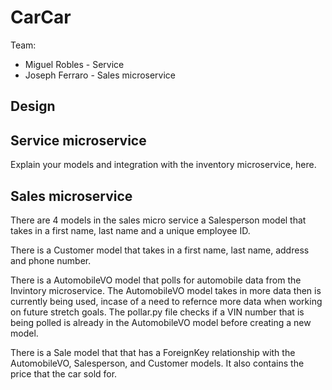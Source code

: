 # CarCar

Team:

* Miguel Robles - Service
* Joseph Ferraro - Sales microservice

## Design

## Service microservice

Explain your models and integration with the inventory
microservice, here.

## Sales microservice

There are 4 models in the sales micro service a Salesperson model that takes in a first name, last name and a unique employee ID.

There is a Customer model that takes in a first name, last name, address and phone number.

There is a AutomobileVO model that polls for automobile data from the Invintory microservice.  The AutomobileVO model takes in more data then is currently being used,
incase of a need to refernce more data when working on future stretch goals.  The pollar.py file checks if a VIN number that is being polled is already in the AutomobileVO model before creating a new model.

There is a Sale model that that has a ForeignKey relationship with the AutomobileVO, Salesperson, and Customer models.  It also contains the price that the car sold for.
